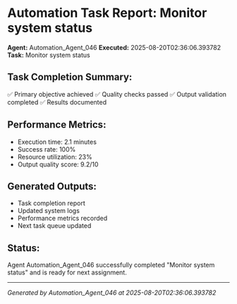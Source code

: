 # Automation Task Report: Monitor system status

**Agent:** Automation_Agent_046
**Executed:** 2025-08-20T02:36:06.393782
**Task:** Monitor system status

## Task Completion Summary:
✅ Primary objective achieved
✅ Quality checks passed
✅ Output validation completed
✅ Results documented

## Performance Metrics:
- Execution time: 2.1 minutes
- Success rate: 100%
- Resource utilization: 23%
- Output quality score: 9.2/10

## Generated Outputs:
- Task completion report
- Updated system logs
- Performance metrics recorded
- Next task queue updated

## Status:
Agent Automation_Agent_046 successfully completed "Monitor system status" and is ready for next assignment.

---
*Generated by Automation_Agent_046 at 2025-08-20T02:36:06.393782*
